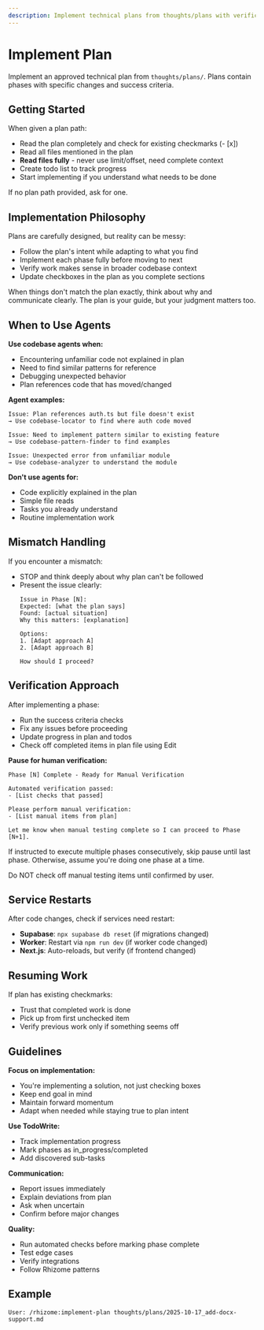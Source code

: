 ```yaml
---
description: Implement technical plans from thoughts/plans with verification
---
```


# Implement Plan

Implement an approved technical plan from `thoughts/plans/`. Plans contain phases with specific changes and success criteria.

## Getting Started

When given a plan path:
- Read the plan completely and check for existing checkmarks (- [x])
- Read all files mentioned in the plan
- **Read files fully** - never use limit/offset, need complete context
- Create todo list to track progress
- Start implementing if you understand what needs to be done

If no plan path provided, ask for one.

## Implementation Philosophy

Plans are carefully designed, but reality can be messy:
- Follow the plan's intent while adapting to what you find
- Implement each phase fully before moving to next
- Verify work makes sense in broader codebase context
- Update checkboxes in the plan as you complete sections

When things don't match the plan exactly, think about why and communicate clearly. The plan is your guide, but your judgment matters too.

## When to Use Agents

**Use codebase agents when:**
- Encountering unfamiliar code not explained in plan
- Need to find similar patterns for reference
- Debugging unexpected behavior
- Plan references code that has moved/changed

**Agent examples:**
```
Issue: Plan references auth.ts but file doesn't exist
→ Use codebase-locator to find where auth code moved

Issue: Need to implement pattern similar to existing feature
→ Use codebase-pattern-finder to find examples

Issue: Unexpected error from unfamiliar module
→ Use codebase-analyzer to understand the module
```

**Don't use agents for:**
- Code explicitly explained in the plan
- Simple file reads
- Tasks you already understand
- Routine implementation work

## Mismatch Handling

If you encounter a mismatch:
- STOP and think deeply about why plan can't be followed
- Present the issue clearly:
  ```
  Issue in Phase [N]:
  Expected: [what the plan says]
  Found: [actual situation]
  Why this matters: [explanation]

  Options:
  1. [Adapt approach A]
  2. [Adapt approach B]

  How should I proceed?
  ```

## Verification Approach

After implementing a phase:
- Run the success criteria checks
- Fix any issues before proceeding
- Update progress in plan and todos
- Check off completed items in plan file using Edit

**Pause for human verification:**
```
Phase [N] Complete - Ready for Manual Verification

Automated verification passed:
- [List checks that passed]

Please perform manual verification:
- [List manual items from plan]

Let me know when manual testing complete so I can proceed to Phase [N+1].
```

If instructed to execute multiple phases consecutively, skip pause until last phase. Otherwise, assume you're doing one phase at a time.

Do NOT check off manual testing items until confirmed by user.

## Service Restarts

After code changes, check if services need restart:
- **Supabase**: `npx supabase db reset` (if migrations changed)
- **Worker**: Restart via `npm run dev` (if worker code changed)
- **Next.js**: Auto-reloads, but verify (if frontend changed)

## Resuming Work

If plan has existing checkmarks:
- Trust that completed work is done
- Pick up from first unchecked item
- Verify previous work only if something seems off

## Guidelines

**Focus on implementation:**
- You're implementing a solution, not just checking boxes
- Keep end goal in mind
- Maintain forward momentum
- Adapt when needed while staying true to plan intent

**Use TodoWrite:**
- Track implementation progress
- Mark phases as in_progress/completed
- Add discovered sub-tasks

**Communication:**
- Report issues immediately
- Explain deviations from plan
- Ask when uncertain
- Confirm before major changes

**Quality:**
- Run automated checks before marking phase complete
- Test edge cases
- Verify integrations
- Follow Rhizome patterns

## Example

```
User: /rhizome:implement-plan thoughts/plans/2025-10-17_add-docx-support.md